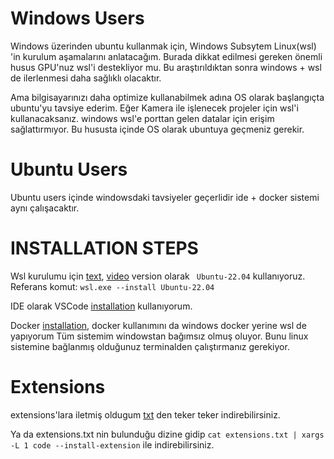 # Windows Users

Windows üzerinden ubuntu kullanmak için, Windows Subsytem Linux(wsl) 'in kurulum aşamalarını anlatacağım.
Burada dikkat edilmesi gereken önemli husus GPU'nuz wsl'i destekliyor mu. 
Bu araştırıldıktan sonra windows + wsl de ilerlenmesi daha sağlıklı olacaktır.

Ama bilgisayarınızı daha optimize kullanabilmek adına OS olarak başlangıçta ubuntu'yu tavsiye ederim. Eğer Kamera ile işlenecek projeler için wsl'i kullanacaksanız.
windows wsl'e porttan gelen datalar için erişim sağlattırmıyor. Bu hususta içinde OS olarak ubuntuya geçmeniz gerekir.  

# Ubuntu Users

Ubuntu users içinde windowsdaki tavsiyeler geçerlidir ide + docker sistemi aynı çalışacaktır.

# INSTALLATION STEPS

Wsl kurulumu için [text](https://learn.microsoft.com/en-us/windows/wsl/install), [video](https://www.youtube.com/watch?v=VUW2pIjDpEk)
version olarak ``` Ubuntu-22.04``` kullanıyoruz. Referans komut: ``` wsl.exe --install Ubuntu-22.04 ```

IDE olarak VSCode [installation](https://code.visualstudio.com/download) kullanıyorum. 

Docker [installation](https://docs.docker.com/engine/install/ubuntu/), docker kullanımını da windows docker yerine wsl de yapıyorum Tüm sistemim windowstan bağımsız olmuş oluyor.
Bunu linux sistemine bağlanmış olduğunuz terminalden çalıştırmanız gerekiyor.

# Extensions
extensions'lara iletmiş oldugum [txt](https://github.com/Renbago/sahaRobotikBootcamp/blob/main/niceToHave/extensions.txt) den teker teker indirebilirsiniz. 

Ya da extensions.txt nin bulunduğu dizine gidip ```cat extensions.txt | xargs -L 1 code --install-extension``` ile indirebilirsiniz.



